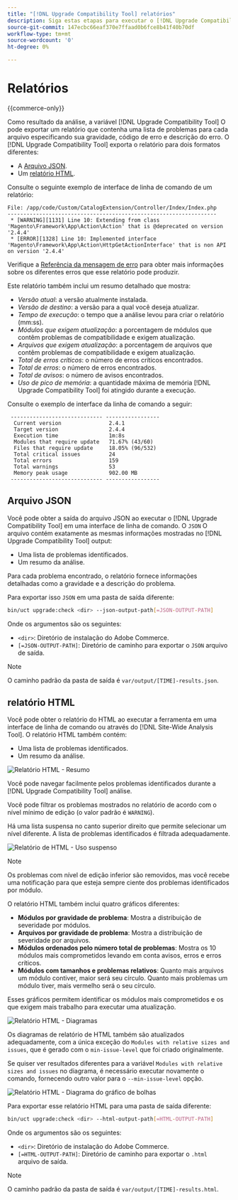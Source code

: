```yaml
---
title: "[!DNL Upgrade Compatibility Tool] relatórios"
description: Siga estas etapas para executar o [!DNL Upgrade Compatibility Tool] no seu projeto do Adobe Commerce.
source-git-commit: 147ecbc66eaf370e7ffaad0b6fce8b41f40b70df
workflow-type: tm+mt
source-wordcount: '0'
ht-degree: 0%

---
```



# Relatórios

{{commerce-only}}

Como resultado da análise, a variável [!DNL Upgrade Compatibility Tool] O pode exportar um relatório que contenha uma lista de problemas para cada arquivo especificando sua gravidade, código de erro e descrição do erro. O [!DNL Upgrade Compatibility Tool] exporta o relatório para dois formatos diferentes:

- A [Arquivo JSON](reports.md#json-file).
- Um [relatório HTML](reports.md#html-report).

Consulte o seguinte exemplo de interface de linha de comando de um relatório:

```terminal
File: /app/code/Custom/CatalogExtension/Controller/Index/Index.php
------------------------------------------------------------------
 * [WARNING][1131] Line 10: Extending from class 'Magento\Framework\App\Action\Action' that is @deprecated on version '2.4.4'
 * [ERROR][1328] Line 10: Implemented interface 'Magento\Framework\App\Action\HttpGetActionInterface' that is non API on version '2.4.4'
```

Verifique a [Referência da mensagem de erro](../upgrade-compatibility-tool/error-messages.md) para obter mais informações sobre os diferentes erros que esse relatório pode produzir.

Este relatório também inclui um resumo detalhado que mostra:

- *Versão atual*: a versão atualmente instalada.
- *Versão de destino*: a versão para a qual você deseja atualizar.
- *Tempo de execução*: o tempo que a análise levou para criar o relatório (mm:ss).
- *Módulos que exigem atualização*: a porcentagem de módulos que contêm problemas de compatibilidade e exigem atualização.
- *Arquivos que exigem atualização*: a porcentagem de arquivos que contêm problemas de compatibilidade e exigem atualização.
- *Total de erros críticos*: o número de erros críticos encontrados.
- *Total de erros*: o número de erros encontrados.
- *Total de avisos*: o número de avisos encontrados.
- *Uso de pico de memória*: a quantidade máxima de memória [!DNL Upgrade Compatibility Tool] foi atingido durante a execução.

Consulte o exemplo de interface da linha de comando a seguir:

```terminal
 ----------------------------- ----------------- 
  Current version               2.4.1            
  Target version                2.4.4            
  Execution time                1m:8s            
  Modules that require update   71.67% (43/60)   
  Files that require update     18.05% (96/532)  
  Total critical issues         24               
  Total errors                  159              
  Total warnings                53               
  Memory peak usage             902.00 MB        
 ----------------------------- ----------------- 
```

## Arquivo JSON

Você pode obter a saída do arquivo JSON ao executar o [!DNL Upgrade Compatibility Tool] em uma interface de linha de comando. O `JSON` O arquivo contém exatamente as mesmas informações mostradas no [!DNL Upgrade Compatibility Tool] output:

- Uma lista de problemas identificados.
- Um resumo da análise.

Para cada problema encontrado, o relatório fornece informações detalhadas como a gravidade e a descrição do problema.

Para exportar isso `JSON` em uma pasta de saída diferente:

```bash
bin/uct upgrade:check <dir> --json-output-path[=JSON-OUTPUT-PATH]
```

Onde os argumentos são os seguintes:

- `<dir>`: Diretório de instalação do Adobe Commerce.
- `[=JSON-OUTPUT-PATH]`: Diretório de caminho para exportar o `JSON` arquivo de saída.

>[!NOTE]
>
> O caminho padrão da pasta de saída é `var/output/[TIME]-results.json`.

## relatório HTML

Você pode obter o relatório do HTML ao executar a ferramenta em uma interface de linha de comando ou através do [!DNL Site-Wide Analysis Tool]. O relatório HTML também contém:

- Uma lista de problemas identificados.
- Um resumo da análise.

![Relatório HTML - Resumo](../../assets/upgrade-guide/uct-html-summary.png)

Você pode navegar facilmente pelos problemas identificados durante a [!DNL Upgrade Compatibility Tool] análise.

Você pode filtrar os problemas mostrados no relatório de acordo com o nível mínimo de edição (o valor padrão é `WARNING`).

Há uma lista suspensa no canto superior direito que permite selecionar um nível diferente. A lista de problemas identificados é filtrada adequadamente.

![Relatório de HTML - Uso suspenso](../../assets/upgrade-guide/uct-html-filtered-issues-list.png)

>[!NOTE]
>
> Os problemas com nível de edição inferior são removidos, mas você recebe uma notificação para que esteja sempre ciente dos problemas identificados por módulo.

O relatório HTML também inclui quatro gráficos diferentes:

- **Módulos por gravidade de problema**: Mostra a distribuição de severidade por módulos.
- **Arquivos por gravidade de problema**: Mostra a distribuição de severidade por arquivos.
- **Módulos ordenados pelo número total de problemas**: Mostra os 10 módulos mais comprometidos levando em conta avisos, erros e erros críticos.
- **Módulos com tamanhos e problemas relativos**: Quanto mais arquivos um módulo contiver, maior será seu círculo. Quanto mais problemas um módulo tiver, mais vermelho será o seu círculo.

Esses gráficos permitem identificar os módulos mais comprometidos e os que exigem mais trabalho para executar uma atualização.

![Relatório HTML - Diagramas](../../assets/upgrade-guide/uct-html-diagrams.png)

Os diagramas de relatório de HTML também são atualizados adequadamente, com a única exceção do `Modules with relative sizes and issues`, que é gerado com o `min-issue-level` que foi criado originalmente.

Se quiser ver resultados diferentes para a variável `Modules with relative sizes and issues` no diagrama, é necessário executar novamente o comando, fornecendo outro valor para o `--min-issue-level` opção.

![Relatório HTML - Diagrama do gráfico de bolhas](../../assets/upgrade-guide/uct-html-filtered-diagrams.png)

Para exportar esse relatório HTML para uma pasta de saída diferente:

```bash
bin/uct upgrade:check <dir> --html-output-path[=HTML-OUTPUT-PATH]
```

Onde os argumentos são os seguintes:

- `<dir>`: Diretório de instalação do Adobe Commerce.
- `[=HTML-OUTPUT-PATH]`: Diretório de caminho para exportar o `.html` arquivo de saída.

>[!NOTE]
>
> O caminho padrão da pasta de saída é `var/output/[TIME]-results.html`.
